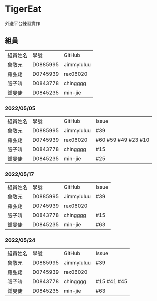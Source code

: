 # TigerEat
外送平台練習實作
## 組員
<table>
  <tr>
    <td>組員姓名</td>
    <td>學號</td>
    <td>GitHub</td>
  </tr>
  <tr>
    <td>魯敬元</td>
    <td>D0885995</td>
    <td>Jimmyluluu</td>
  </tr>
  <tr>
    <td>羅弘翔</td>
    <td>D0745939</td>
    <td>rex06020</td>
  </tr>
  <tr>
    <td>張子晴</td>
    <td>D0843778</td>
    <td>chingggg</td>
  </tr>
    <tr>
    <td>鍾旻倢</td>
    <td>D0845235</td>
    <td>min-jie</td>
  </tr>
</table>

 ### 2022/05/05
<table>
  <tr>
    <td>組員姓名</td>
    <td>學號</td>
    <td>GitHub</td>
    <td>Issue</td>
  </tr>
  <tr>
    <td>魯敬元</td>
    <td>D0885995</td>
    <td>Jimmyluluu</td>
    <td>#39</td>
  </tr>
  <tr>
    <td>羅弘翔</td>
    <td>D0745939</td>
    <td>rex06020</td>
    <td>#60 #59 #49 #23 #10</td>
  </tr>
  <tr>
    <td>張子晴</td>
    <td>D0843778</td>
    <td>chingggg</td>
    <td>#15</td>
  </tr>
    <tr>
    <td>鍾旻倢</td>
    <td>D0845235</td>
    <td>min-jie</td>
    <td>#25</td>
  </tr>
</table>

 ### 2022/05/17
<table>
  <tr>
    <td>組員姓名</td>
    <td>學號</td>
    <td>GitHub</td>
    <td>Issue</td>
  </tr>
  <tr>
    <td>魯敬元</td>
    <td>D0885995</td>
    <td>Jimmyluluu</td>
    <td>#39</td>
  </tr>
  <tr>
    <td>羅弘翔</td>
    <td>D0745939</td>
    <td>rex06020</td>
    <td></td>
  </tr>
  <tr>
    <td>張子晴</td>
    <td>D0843778</td>
    <td>chingggg</td>
    <td>#15</td>
  </tr>
    <tr>
    <td>鍾旻倢</td>
    <td>D0845235</td>
    <td>min-jie</td>
    <td>#63</td>
  </tr>
</table>

### 2022/05/24
<table>
  <tr>
    <td>組員姓名</td>
    <td>學號</td>
    <td>GitHub</td>
    <td>Issue</td>
  </tr>
  <tr>
    <td>魯敬元</td>
    <td>D0885995</td>
    <td>Jimmyluluu</td>
    <td>#39</td>
  </tr>
  <tr>
    <td>羅弘翔</td>
    <td>D0745939</td>
    <td>rex06020</td>
    <td></td>
  </tr>
  <tr>
    <td>張子晴</td>
    <td>D0843778</td>
    <td>chingggg</td>
    <td>#15 #41 #45</td>
  </tr>
    <tr>
    <td>鍾旻倢</td>
    <td>D0845235</td>
    <td>min-jie</td>
    <td>#63</td>
  </tr>
</table>
